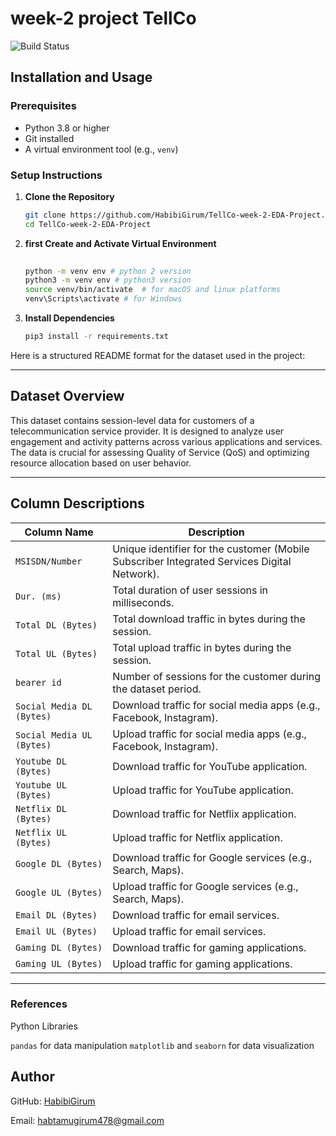 # week-2 project TellCo


![Build Status](https://github.com/HabibiGirum/Stock_Market_Insights_From_Financial_news/actions/workflows/unittests.yml/badge.svg)


## Installation and Usage

### Prerequisites

- Python 3.8 or higher
- Git installed
- A virtual environment tool (e.g., `venv`)

### Setup Instructions

1. **Clone the Repository**

   ```bash
   git clone https://github.com/HabibiGirum/TellCo-week-2-EDA-Project.git
   cd TellCo-week-2-EDA-Project
   ```

2. **first Create and Activate Virtual Environment**

   ```bash
  
   python -m venv env # python 2 version
   python3 -m venv env # python3 version
   source venv/bin/activate  # for macOS and linux platforms
   venv\Scripts\activate # for Windows
   ```

3. **Install Dependencies**

   ```bash
   pip3 install -r requirements.txt
   ```

Here is a structured README format for the dataset used in the project:

---



## **Dataset Overview**
This dataset contains session-level data for customers of a telecommunication service provider. It is designed to analyze user engagement and activity patterns across various applications and services. The data is crucial for assessing Quality of Service (QoS) and optimizing resource allocation based on user behavior.

---

## **Column Descriptions**

| **Column Name**              | **Description**                                                                 |
|-------------------------------|---------------------------------------------------------------------------------|
| `MSISDN/Number`                     | Unique identifier for the customer (Mobile Subscriber Integrated Services Digital Network). |
| `Dur. (ms)`                  | Total duration of user sessions in milliseconds.                                |
| `Total DL (Bytes)`           | Total download traffic in bytes during the session.                             |
| `Total UL (Bytes)`           | Total upload traffic in bytes during the session.                               |
| `bearer id`                  | Number of sessions for the customer during the dataset period.                  |
| `Social Media DL (Bytes)`    | Download traffic for social media apps (e.g., Facebook, Instagram).             |
| `Social Media UL (Bytes)`    | Upload traffic for social media apps (e.g., Facebook, Instagram).               |
| `Youtube DL (Bytes)`         | Download traffic for YouTube application.                                       |
| `Youtube UL (Bytes)`         | Upload traffic for YouTube application.                                         |
| `Netflix DL (Bytes)`         | Download traffic for Netflix application.                                       |
| `Netflix UL (Bytes)`         | Upload traffic for Netflix application.                                         |
| `Google DL (Bytes)`          | Download traffic for Google services (e.g., Search, Maps).                      |
| `Google UL (Bytes)`          | Upload traffic for Google services (e.g., Search, Maps).                        |
| `Email DL (Bytes)`           | Download traffic for email services.                                            |
| `Email UL (Bytes)`           | Upload traffic for email services.                                              |
| `Gaming DL (Bytes)`          | Download traffic for gaming applications.                                       |
| `Gaming UL (Bytes)`          | Upload traffic for gaming applications.                                         |

---



### References

Python Libraries

```pandas``` for data manipulation
```matplotlib``` and ```seaborn``` for data visualization





## Author  
GitHub: [HabibiGirum](https://github.com/HabibiGirum)

Email:  habtamugirum478@gmail.com


